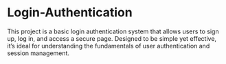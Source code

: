 # Login-Authentication
This project is a basic login authentication system that allows users to sign up, log in, and access a secure page. Designed to be simple yet effective, it’s ideal for understanding the fundamentals of user authentication and session management.
